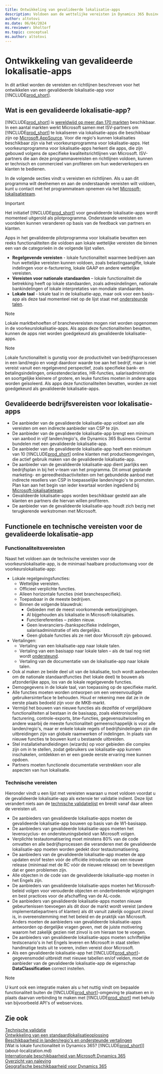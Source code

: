 ```yaml
---
title: Ontwikkeling van gevalideerde lokalisatie-apps
description: Voldoen aan de wettelijke vereisten in Dynamics 365 Business Central als gevalideerde lokalisatie-app.
author: altotovi
ms.date: 06/04/2024
ms.reviewer: bholtorf
ms.topic: conceptual
ms.author: altotovi
---
```


# Ontwikkeling van gevalideerde lokalisatie-apps

In dit artikel worden de vereisten en richtlijnen beschreven voor het ontwikkelen van een gevalideerde lokalisatie-app voor [!INCLUDE[prod_short](includes/prod_short.md)].

## Wat is een gevalideerde lokalisatie-app?

[!INCLUDE[prod_short](includes/prod_short.md)] is [wereldwijd op meer dan 170 markten](/dynamics365/business-central/dev-itpro/compliance/apptest-countries-and-translations?toc=/dynamics365/business-central/toc.json) beschikbaar. In een aantal markten werkt Microsoft samen met ISV-partners om [!INCLUDE[prod_short](includes/prod_short.md)] te lokaliseren via lokalisatie-apps die beschikbaar zijn op [Microsoft AppSource](https://go.microsoft.com/fwlink/?linkid=2081646). Voor die regio's kunnen lokalisaties beschikbaar zijn via het voorkeursprogramma voor lokalisatie-apps. Het voorkeursprogramma voor lokalisatie-apps herkent die apps, die zijn gebouwd volgens de specifieke kwaliteitsrichtlijnen van Microsoft. ISV-partners die aan deze programmavereisten en richtlijnen voldoen, kunnen er technisch en commercieel van profiteren om hun wederverkopers en klanten te bedienen.  

In de volgende secties vindt u vereisten en richtlijnen. Als u aan dit programma wilt deelnemen en aan de onderstaande vereisten wilt voldoen, kunt u contact met het programmateam opnemen via het [Microsoft-lokalisatieteam](mailto:d365bcloc@microsoft.com).   

> [!IMPORTANT]
> Het initiatief [!INCLUDE[prod_short](includes/prod_short.md)] voor gevalideerde lokalisatie-apps wordt momenteel uitgerold als pilotprogramma. Onderstaande vereisten en voordelen kunnen veranderen op basis van de feedback van partners en klanten.  

Apps in het gevalideerde pilotprogramma voor lokalisatie bevatten een reeks functionaliteiten die voldoen aan lokale wettelijke vereisten die binnen een van de categorieën in de volgende lijst vallen.  

- **Regelgevende vereisten** - lokale functionaliteit waarmee bedrijven aan hun wettelijke vereisten kunnen voldoen, zoals belastingaangifte, lokale indelingen voor e-facturering, lokale GAAP en andere wettelijke vereisten.
- **Vereisten voor nationale standaarden** – lokale functionaliteit die betrekking heeft op lokale standaarden, zoals adresindelingen, nationale bankindelingen of lokale interpretaties van mondiale standaarden.
- **Lokale taal** - lokale taal in de lokalisatie-app, maar ook voor een basis-app als deze taal momenteel niet op de lijst staat met [ondersteunde talen](/dynamics365/business-central/dev-itpro/compliance/apptest-countries-and-translations?toc=/dynamics365/business-central/toc.json).

> [!NOTE]
> Lokale marktbehoeften of branchevereisten mogen niet worden opgenomen in de voorkeurslokalisatie-apps. Als apps deze functionaliteiten bevatten, kunnen de apps niet worden goedgekeurd als gevalideerde lokalisatie-apps.

> [!NOTE]
> Lokale functionaliteit is gunstig voor de productiviteit van bedrijfsprocessen in een land/regio en voegt daardoor waarde toe aan het bedrijf, maar is niet vereist vanuit een regelgevend perspectief, zoals specifieke bank- en betalingsindelingen, onkostendeclaraties, HR-functies, salarisadministratie en soortgelijke kleinere of grotere, en leuke functies moeten in andere apps worden geïsoleerd. Als apps deze functionaliteiten bevatten, worden ze niet goedgekeurd als gevalideerde lokalisatie-apps.   

## Gevalideerde bedrijfsvereisten voor lokalisatie-apps  

- De aanbieder van de gevalideerde lokalisatie-app voldoet aan alle vereisten om een indirecte aanbieder van CSP te zijn.  
- De aanbieder van de gevalideerde lokalisatie-app brengt een minimum van aanbod in vijf landen/regio's, die Dynamics 365 Business Central bundelen met een gevalideerde lokalisatie-app. 
- De aanbieder van de gevalideerde lokalisatie-app heeft een minimum van 10 [!INCLUDE[prod_short](includes/prod_short.md)] online klanten met productieomgevingen, die actief gebruik maken van de gevalideerde lokalisatie-app. 
- De aanbieder van de gevalideerde lokalisatie-app dient jaarlijks een bedrijfsplan in bij het v-team van het programma. Dit omvat geplande marketing- en gereedheidsactiviteiten om het gebundelde aanbod met indirecte resellers van CSP in toepasselijke landen/regio's te promoten. Plan kan aan het begin van ieder kwartaal worden ingediend bij [Microsoft-lokalisatieteam](mailto:d365bcloc@microsoft.com).  
- Gevalideerde lokalisatie-apps worden beschikbaar gesteld aan alle klanten en partners die hiervan willen profiteren.     
- De aanbieder van de gevalideerde lokalisatie-app houdt zich bezig met terugkerende werkstromen met Microsoft.

## Functionele en technische vereisten voor de gevalideerde lokalisatie-app  

### Functionaliteitsvereisten   

Naast het voldoen aan de technische vereisten voor de voorkeurslokalisatie-app, is de minimaal haalbare productomvang voor de voorkeurslokalisatie-app:  

- Lokale regelgevingsfuncties:   
  - Wettelijke vereisten.   
  - Officieel verplichte functies. 
  - Alleen horizontale functies (niet branchespecifiek).  
  - Toepasbaar in de meeste bedrijven.  
  - Binnen de volgende blauwdruk:   
    - Gebieden met de meest voorkomende wetswijzigingen. 
    - Al bijgehouden als lokalisatie in Microsoft-lokalisaties. 
    - Functiereferenties – zelden nieuw.  
    - Geen leveranciers-/bankspecifieke indelingen, salarisadministratie of iets dergelijks. 
    - Geen globale functies als ze niet door Microsoft zijn gebouwd. 
- Vertalingen: 
  - Vertaling van een lokalisatie-app naar lokale talen. 
  - Vertaling van een basisapp naar lokale talen – als de taal nog niet wordt [ondersteund](/dynamics365/business-central/dev-itpro/compliance/apptest-countries-and-translations?toc=/dynamics365/business-central/toc.json).  
  - Vertaling van de documentatie van de lokalisatie-app naar lokale talen. 
- Ook al maken ze beide deel uit van de lokalisatie, toch wordt aanbevolen om de nationale standaardfuncties (het lokale deel) te bouwen als afzonderlijke apps, los van de lokale regelgevende functies. 
- Demogegevens in de lokale taal, van toepassing op de specifieke markt.   
- Alle functies moeten worden ontworpen om een vereenvoudigde gebruikersinterface te behouden. Houd er rekening mee dat ze in de eerste plaats bedoeld zijn voor de MKB-markt.  
- Vermijd het bouwen van nieuwe functies als dezelfde of vergelijkbare functionaliteiten al bestaan in de basisapp, zoals elektronische facturering, controle-exports, btw-functies, gegevensuitwisseling en andere waarbij de meeste functionaliteit gemeenschappelijk is voor alle landen/regio's, maar er enkele lokale regels of bedrijfsindelingen zijn die uitbreidingen zijn van globale raamwerken of indelingen. In plaats van nieuwe functies te bouwen kunt u bestaande uitbreiden.  
- Stel installatiehandleidingen (wizards) op voor gebieden die complex zijn om in te stellen, zodat gebruikers uw lokalisatie-app kunnen inschakelen, ontdekken en er een goede eerste ervaring mee kunnen opdoen.  
- Partners moeten functionele documentatie verstrekken voor alle aspecten van hun lokalisatie.  

### Technische vereisten  

Hieronder vindt u een lijst met vereisten waaraan u moet voldoen voordat u de gevalideerde lokalisatie-app als extensie ter validatie indient. Deze lijst verandert niets aan de [technische validatielijst](/dynamics365/business-central/dev-itpro/developer/devenv-checklist-submission) en breidt vanaf daar alleen de vereisten uit.  

- De aanbieders van gevalideerde lokalisatie-apps moeten de gevalideerde lokalisatie-app bouwen op basis van de W1-basisapp.  
- De aanbieders van gevalideerde lokalisatie-apps moeten het levenscyclus- en ondersteuningsbeleid van Microsoft volgen.   
- Verplichte testautomatisering moet minstens 80% van de code omvatten en alle bedrijfsprocessen die veranderen met de gevalideerde lokalisatie-app moeten worden gedekt door testautomatisering.  
- De aanbieders van de gevalideerde lokalisatie-app moeten de app updaten en/of testen vóór de officiële introductie van een nieuwe release (minimaal met de RC vóór de nieuwe release) om te bevestigen dat er geen problemen zijn. 
- Alle objecten in de code van de gevalideerde lokalisatie-app moeten in het Engels zijn.   
- De aanbieders van gevalideerde lokalisatie-apps moeten het Microsoft-beleid volgen voor verouderde objecten en onderbrekende wijzigingen en best practices voor de afschaffing van de AL-code.  
- De aanbieders van gevalideerde lokalisatie-apps moeten nieuwe gebeurtenissen toevoegen als dit door de markt wordt vereist (andere implementatiepartners of klanten) als dit vanuit zakelijk oogpunt zinvol is, in overeenstemming met het beleid en de praktijk van Microsoft. Anders moeten de aanbieders van gevalideerde lokalisatie-apps antwoorden op dergelijke vragen geven, met de juiste motivering waarom het zakelijk gezien niet zinvol is om hieraan toe te voegen. 
- De aanbieders van gevalideerde lokalisatie-apps moeten schriftelijke testscenario's in het Engels leveren en Microsoft in staat stellen handmatige tests uit te voeren, indien vereist door Microsoft.  
- Als een gevalideerde lokalisatie-app het [!INCLUDE[prod_short](includes/prod_short.md)]-gegevensmodel uitbreidt met nieuwe tabellen en/of velden, moet de aanbieder van de gevalideerde lokalisatie-app de eigenschap **DataClassification** correct instellen.

> [!NOTE]  
> U kunt ook een integratie maken als u het nuttig vindt om bepaalde functionaliteit buiten de [!INCLUDE[prod_short](includes/prod_short.md)]-omgeving te plaatsen en in plaats daarvan verbinding te maken met [!INCLUDE[prod_short](includes/prod_short.md)] met behulp van bijvoorbeeld API's of webservices.

## Zie ook

[Technische validatie](/dynamics365/business-central/dev-itpro/developer/devenv-checklist-submission)  
[Ontwikkeling van een standaardlokalisatieoplossing](/dynamics365/business-central/dev-itpro/developer/readiness/readiness-develop-localization)  
[Beschikbaarheid in landen/regio's en ondersteunde vertalingen](/dynamics365/business-central/dev-itpro/compliance/apptest-countries-and-translations)  
[Wat is lokale functionaliteit in Dynamics 365? [!INCLUDE[prod_short](includes/prod_short.md)]](about-localization.md)  
[Internationale beschikbaarheid van Microsoft Dynamics 365](/dynamics365/get-started/availability)  
[Overzicht van naleving](compliance/compliance-overview.md)  
[Geografische beschikbaarheid voor Dynamics 365](https://releaseplans.microsoft.com/availability-reports/?report=productgeoreport/)  

